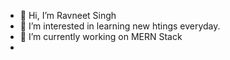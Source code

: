 - 👋 Hi, I’m Ravneet Singh
- 👀 I’m interested in learning new htings everyday.
- 🌱 I’m currently working on MERN Stack
- 

<!---
ravneetsinghgaba/ravneetsinghgaba is a ✨ special ✨ repository because its `README.md` (this file) appears on your GitHub profile.
You can click the Preview link to take a look at your changes.
--->
